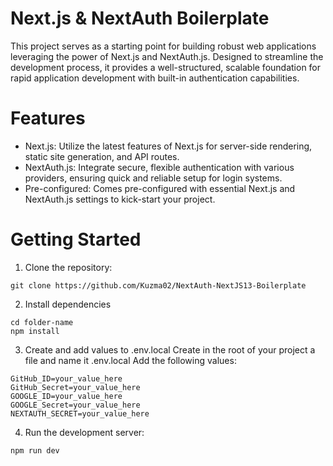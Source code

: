 # Next.js & NextAuth Boilerplate

This project serves as a starting point for building robust web applications leveraging the power of Next.js and NextAuth.js. Designed to streamline the development process, it provides a well-structured, scalable foundation for rapid application development with built-in authentication capabilities.

# Features

- Next.js: Utilize the latest features of Next.js for server-side rendering, static site generation, and API routes.
- NextAuth.js: Integrate secure, flexible authentication with various providers, ensuring quick and reliable setup for login systems.
- Pre-configured: Comes pre-configured with essential Next.js and NextAuth.js settings to kick-start your project.

# Getting Started

1. Clone the repository:

```
git clone https://github.com/Kuzma02/NextAuth-NextJS13-Boilerplate
```

2. Install dependencies

```
cd folder-name
npm install
```

3. Create and add values to .env.local
   Create in the root of your project a file and name it .env.local
   Add the following values:

```
GitHub_ID=your_value_here
GitHub_Secret=your_value_here
GOOGLE_ID=your_value_here
GOOGLE_Secret=your_value_here
NEXTAUTH_SECRET=your_value_here
```

4. Run the development server:

```
npm run dev
```
